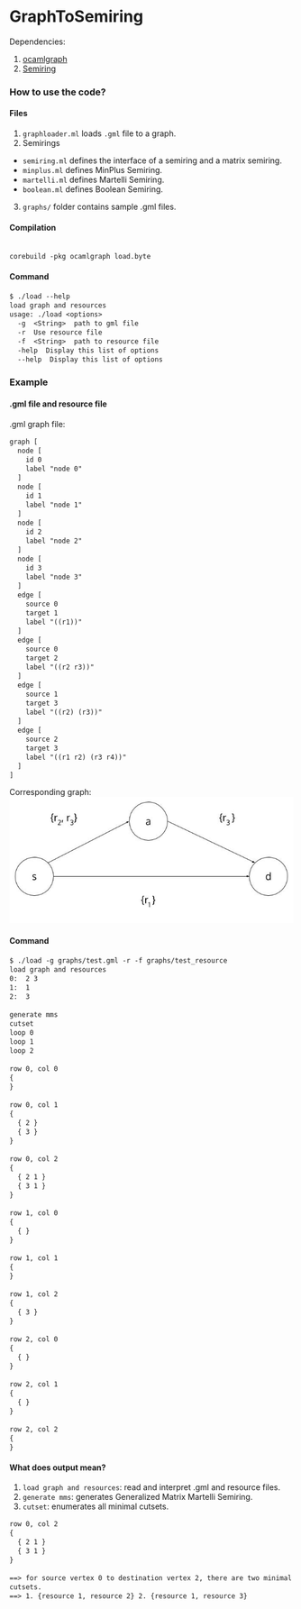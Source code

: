 GraphToSemiring
===============

Dependencies:

1. [ocamlgraph](https://github.com/backtracking/ocamlgraph)
2. [Semiring](https://github.com/kalasoo/Semiring)


### How to use the code?

#### Files

1. `graphloader.ml` loads `.gml` file to a graph.
2. Semirings
  * `semiring.ml` defines the interface of a semiring and a matrix semiring.
  * `minplus.ml` defines MinPlus Semiring.
  * `martelli.ml` defines Martelli Semiring.
  * `boolean.ml` defines Boolean Semiring.
3. `graphs/` folder contains sample .gml files.

#### Compilation

```shell

corebuild -pkg ocamlgraph load.byte

```

#### Command

```shell
$ ./load --help
load graph and resources
usage: ./load <options>
  -g  <String>  path to gml file
  -r  Use resource file
  -f  <String>  path to resource file
  -help  Display this list of options
  --help  Display this list of options
```

### Example

#### .gml file and resource file

.gml graph file:
```
graph [
  node [
    id 0
    label "node 0"
  ]
  node [
    id 1
    label "node 1"
  ]
  node [
    id 2
    label "node 2"
  ]
  node [
    id 3
    label "node 3"
  ]
  edge [
    source 0
    target 1
    label "((r1))"
  ]
  edge [
    source 0
    target 2
    label "((r2 r3))"
  ]
  edge [
    source 1
    target 3
    label "((r2) (r3))"
  ]
  edge [
    source 2
    target 3
    label "((r1 r2) (r3 r4))"
  ]
]
```

Corresponding graph:
![test_graph](graphs/test_graph.jpg)

#### Command
```
$ ./load -g graphs/test.gml -r -f graphs/test_resource 
load graph and resources
0:  2 3
1:  1
2:  3

generate mms
cutset
loop 0
loop 1
loop 2

row 0, col 0
{
}

row 0, col 1
{
  { 2 }
  { 3 }
}

row 0, col 2
{
  { 2 1 }
  { 3 1 }
}

row 1, col 0
{
  { }
}

row 1, col 1
{
}

row 1, col 2
{
  { 3 }
}

row 2, col 0
{
  { }
}

row 2, col 1
{
  { }
}

row 2, col 2
{
}
```

#### What does output mean?

1. `load graph and resources`: read and interpret .gml and resource files.
2. `generate mms`: generates Generalized Matrix Martelli Semiring.
3. `cutset`: enumerates all minimal cutsets.

```
row 0, col 2
{
  { 2 1 }
  { 3 1 }
}

==> for source vertex 0 to destination vertex 2, there are two minimal cutsets.
==> 1. {resource 1, resource 2} 2. {resource 1, resource 3}
```

